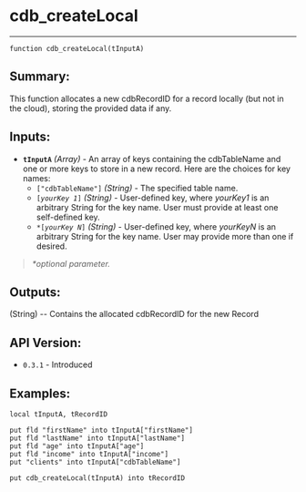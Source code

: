 # cdb_createLocal
---
```
function cdb_createLocal(tInputA)
```
## Summary:
This function allocates a new cdbRecordID for a record locally (but not in the cloud), storing the provided data if any.

## Inputs:
* **`tInputA`** *(Array)* - An array of keys containing the cdbTableName and one or more keys to store in a new record. Here are the choices for key names:
    * `["cdbTableName"]` *(String)* - The specified table name.
    * `[`*`yourKey 1`*`]` *(String)* - User-defined key, where *yourKey1* is an arbitrary String for the key name. User must provide at least one self-defined key.
    * `*[`*`yourKey N`*`]` *(String)* - User-defined key, where *yourKeyN* is an arbitrary String for the key name. User may provide more than one if desired.

> _*optional parameter._

## Outputs:
(String) -- Contains the allocated cdbRecordID for the new Record

## API Version:
* `0.3.1` - Introduced

## Examples:
```
local tInputA, tRecordID

put fld "firstName" into tInputA["firstName"]
put fld "lastName" into tInputA["lastName"]
put fld "age" into tInputA["age"]
put fld "income" into tInputA["income"]
put "clients" into tInputA["cdbTableName"]

put cdb_createLocal(tInputA) into tRecordID
```

